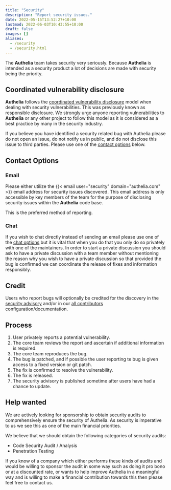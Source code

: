 ```yaml
---
title: "Security"
description: "Report security issues."
date: 2022-05-15T13:52:27+10:00
lastmod: 2022-06-03T10:43:55+10:00
draft: false
images: []
aliases:
  - /security
  - /security.html
---
```


The __Authelia__ team takes security very seriously. Because __Authelia__ is intended as a security product a lot of
decisions are made with security being the priority.

## Coordinated vulnerability disclosure

__Authelia__ follows the
[coordinated vulnerability disclosure](https://en.wikipedia.org/wiki/Coordinated_vulnerability_disclosure) model when
dealing with security vulnerabilities. This was previously known as responsible disclosure. We strongly urge anyone
reporting vulnerabilities to __Authelia__ or any other project to follow this model as it is considered as a best
practice by many in the security industry.

If you believe you have identified a security related bug with Authelia please do not open an issue, do not notify us in
public, and do not disclose this issue to third parties. Please use one of the [contact options](#contact-options)
below.

## Contact Options

### Email

Please either utilize the {{< email user="security" domain="authelia.com" >}} email address for security issues
discovered. This email address is only accessible by key members of the team for the purpose of disclosing security
issues within the __Authelia__ code base.

This is the preferred method of reporting.

### Chat

If you wish to chat directly instead of sending an email please use one of the [chat options](contact.md#chat) but it
is vital that when you do that you only do so privately with one of the maintainers. In order to start a private
discussion you should ask to have a private discussion with a team member without mentioning the reason why you wish to
have a private discussion so that provided the bug is confirmed we can coordinate the release of fixes and information
responsibly.

## Credit

Users who report bugs will optionally be credited for the discovery in the
[security advisory](https://github.com/authelia/authelia/security/advisories) and/or in our
[all contributors](https://github.com/authelia/authelia/blob/master/README.md#contribute) configuration/documentation.

## Process

1. User privately reports a potential vulnerability.
2. The core team reviews the report and ascertain if additional information is required.
3. The core team reproduces the bug.
4. The bug is patched, and if possible the user reporting te bug is given access to a fixed version or git patch.
5. The fix is confirmed to resolve the vulnerability.
6. The fix is released.
7. The security advisory is published sometime after users have had a chance to update.

## Help wanted

We are actively looking for sponsorship to obtain security audits to comprehensively ensure the security of Authelia.
As security is imperative to us we see this as one of the main financial priorities.

We believe that we should obtain the following categories of security audits:

* Code Security Audit / Analysis
* Penetration Testing

If you know of a company which either performs these kinds of audits and would be willing to sponsor the audit in some
way such as doing it pro bono or at a discounted rate, or wants to help improve Authelia in a meaningful way and is
willing to make a financial contribution towards this then please feel free to contact us.
